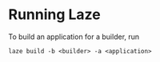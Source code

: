 # Running Laze

To build an application for a builder, run

    laze build -b <builder> -a <application>
